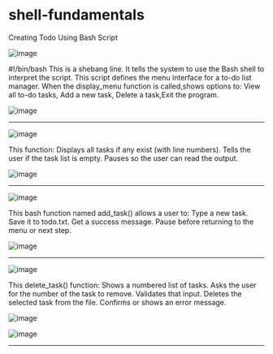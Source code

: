 # shell-fundamentals
Creating Todo Using Bash Script

![image](https://github.com/user-attachments/assets/f69bb3e1-3432-495f-93b4-016b069acc68)

#!/bin/bash
This is a shebang line. It tells the system to use the Bash shell to interpret the script.
This script defines the menu interface for a to-do list manager. When the display_menu function is called,shows options to: View all to-do tasks, Add a new task, Delete a task,Exit the program.

![image](https://github.com/user-attachments/assets/0a96fb71-eb6f-4114-80d1-a61d32c1563b)

_________________________________________________________________________________________________________________________________________________________________________________________________

![image](https://github.com/user-attachments/assets/b86c0184-03c6-4cfd-92a3-dba3951d1d2b)

This function: Displays all tasks if any exist (with line numbers).
Tells the user if the task list is empty.
Pauses so the user can read the output.

![image](https://github.com/user-attachments/assets/c7776e0b-b314-4c00-b501-250ee24bae96)

_________________________________________________________________________________________________________________________________________________________________________________________________

![image](https://github.com/user-attachments/assets/83908074-99b8-4d7a-bdf4-f57921dd1d2c)

This bash function named add_task() allows a user to:
Type a new task.
Save it to todo.txt.
Get a success message.
Pause before returning to the menu or next step.

![image](https://github.com/user-attachments/assets/153294f4-77c3-4e19-86ab-5e443eeaf464)

_________________________________________________________________________________________________________________________________________________________________________________________________

![image](https://github.com/user-attachments/assets/737ca562-f994-4ee4-b6b0-633483315043)

This delete_task() function:
Shows a numbered list of tasks.
Asks the user for the number of the task to remove.
Validates that input.
Deletes the selected task from the file.
Confirms or shows an error message.

![image](https://github.com/user-attachments/assets/b17340cd-eb92-4cec-83e8-5a50efa8dd36)  


![image](https://github.com/user-attachments/assets/b53e290e-5969-4055-896c-726a5466c61c)
_________________________________________________________________________________________________________________________________________________________________________________________________

